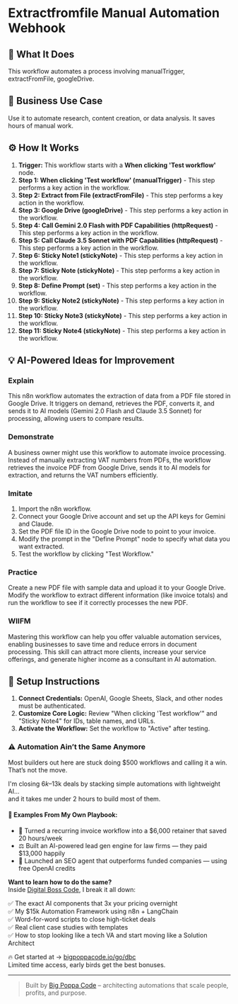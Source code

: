 # Extractfromfile Manual Automation Webhook

## 🚀 What It Does
This workflow automates a process involving manualTrigger, extractFromFile, googleDrive.

## 💼 Business Use Case
Use it to automate research, content creation, or data analysis. It saves hours of manual work.

## ⚙️ How It Works
1.  **Trigger:** This workflow starts with a **When clicking 'Test workflow'** node.
2. **Step 1: When clicking 'Test workflow' (manualTrigger)** - This step performs a key action in the workflow.
3. **Step 2: Extract from File (extractFromFile)** - This step performs a key action in the workflow.
4. **Step 3: Google Drive (googleDrive)** - This step performs a key action in the workflow.
5. **Step 4: Call Gemini 2.0 Flash with PDF Capabilities (httpRequest)** - This step performs a key action in the workflow.
6. **Step 5: Call Claude 3.5 Sonnet with PDF Capabilities (httpRequest)** - This step performs a key action in the workflow.
7. **Step 6: Sticky Note1 (stickyNote)** - This step performs a key action in the workflow.
8. **Step 7: Sticky Note (stickyNote)** - This step performs a key action in the workflow.
9. **Step 8: Define Prompt (set)** - This step performs a key action in the workflow.
10. **Step 9: Sticky Note2 (stickyNote)** - This step performs a key action in the workflow.
11. **Step 10: Sticky Note3 (stickyNote)** - This step performs a key action in the workflow.
12. **Step 11: Sticky Note4 (stickyNote)** - This step performs a key action in the workflow.

## 💡 AI-Powered Ideas for Improvement
### Explain
This n8n workflow automates the extraction of data from a PDF file stored in Google Drive. It triggers on demand, retrieves the PDF, converts it, and sends it to AI models (Gemini 2.0 Flash and Claude 3.5 Sonnet) for processing, allowing users to compare results.

### Demonstrate
A business owner might use this workflow to automate invoice processing. Instead of manually extracting VAT numbers from PDFs, the workflow retrieves the invoice PDF from Google Drive, sends it to AI models for extraction, and returns the VAT numbers efficiently.

### Imitate
1. Import the n8n workflow.
2. Connect your Google Drive account and set up the API keys for Gemini and Claude.
3. Set the PDF file ID in the Google Drive node to point to your invoice.
4. Modify the prompt in the "Define Prompt" node to specify what data you want extracted.
5. Test the workflow by clicking "Test Workflow."

### Practice
Create a new PDF file with sample data and upload it to your Google Drive. Modify the workflow to extract different information (like invoice totals) and run the workflow to see if it correctly processes the new PDF.

### WIIFM
Mastering this workflow can help you offer valuable automation services, enabling businesses to save time and reduce errors in document processing. This skill can attract more clients, increase your service offerings, and generate higher income as a consultant in AI automation.

## 🔧 Setup Instructions
1. **Connect Credentials:** OpenAI, Google Sheets, Slack, and other nodes must be authenticated.
2. **Customize Core Logic:** Review "When clicking 'Test workflow'" and "Sticky Note4" for IDs, table names, and URLs.
3. **Activate the Workflow:** Set the workflow to "Active" after testing.

### ⚠️ Automation Ain’t the Same Anymore

Most builders out here are stuck doing $500 workflows and calling it a win.  
That’s not the move.  

I'm closing $6k–$13k deals by stacking simple automations with lightweight AI...  
and it takes me under 2 hours to build most of them.

#### 🧠 Examples From My Own Playbook:
- 🔁 Turned a recurring invoice workflow into a $6,000 retainer that saved 20 hours/week  
- ⚖️ Built an AI-powered lead gen engine for law firms — they paid $13,000 happily  
- 🚀 Launched an SEO agent that outperforms funded companies — using free OpenAI credits  

**Want to learn how to do the same?**  
Inside [Digital Boss Code](https://bigpoppacode.io/go/dbc), I break it all down:

✅ The exact AI components that 3x your pricing overnight  
✅ My $15k Automation Framework using n8n + LangChain  
✅ Word-for-word scripts to close high-ticket deals  
✅ Real client case studies with templates  
✅ How to stop looking like a tech VA and start moving like a Solution Architect  

🔥 Get started at → [bigpoppacode.io/go/dbc](https://bigpoppacode.io/go/dbc)  
Limited time access, early birds get the best bonuses.

---
> Built by [Big Poppa Code](https://bigpoppacode.io) – architecting automations that scale people, profits, and purpose.

